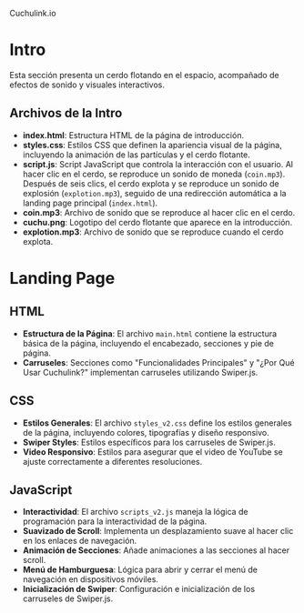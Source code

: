 Cuchulink.io

# Intro

Esta sección presenta un cerdo flotando en el espacio, acompañado de efectos de sonido y visuales interactivos.

## Archivos de la Intro

- **index.html**: Estructura HTML de la página de introducción.
- **styles.css**: Estilos CSS que definen la apariencia visual de la página, incluyendo la animación de las partículas y el cerdo flotante.
- **script.js**: Script JavaScript que controla la interacción con el usuario. Al hacer clic en el cerdo, se reproduce un sonido de moneda (`coin.mp3`). Después de seis clics, el cerdo explota y se reproduce un sonido de explosión (`explotion.mp3`), seguido de una redirección automática a la landing page principal (`index.html`).
- **coin.mp3**: Archivo de sonido que se reproduce al hacer clic en el cerdo.
- **cuchu.png**: Logotipo del cerdo flotante que aparece en la introducción.
- **explotion.mp3**: Archivo de sonido que se reproduce cuando el cerdo explota.

# Landing Page

## HTML

- **Estructura de la Página**: El archivo `main.html` contiene la estructura básica de la página, incluyendo el encabezado, secciones y pie de página.
- **Carruseles**: Secciones como "Funcionalidades Principales" y "¿Por Qué Usar Cuchulink?" implementan carruseles utilizando Swiper.js.

## CSS

- **Estilos Generales**: El archivo `styles_v2.css` define los estilos generales de la página, incluyendo colores, tipografías y diseño responsivo.
- **Swiper Styles**: Estilos específicos para los carruseles de Swiper.js.
- **Video Responsivo**: Estilos para asegurar que el video de YouTube se ajuste correctamente a diferentes resoluciones.

## JavaScript

- **Interactividad**: El archivo `scripts_v2.js` maneja la lógica de programación para la interactividad de la página.
- **Suavizado de Scroll**: Implementa un desplazamiento suave al hacer clic en los enlaces de navegación.
- **Animación de Secciones**: Añade animaciones a las secciones al hacer scroll.
- **Menú de Hamburguesa**: Lógica para abrir y cerrar el menú de navegación en dispositivos móviles.
- **Inicialización de Swiper**: Configuración e inicialización de los carruseles de Swiper.js.
